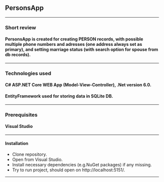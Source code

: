## PersonsApp
---
### Short review
#### PersonsApp is created for creating PERSON records, with possible multiple phone numbers and adresses (one address always set as primary), and setting marriage status (with search option for spouse from db records).  
---
### Technologies used
#### C# ASP.NET Core WEB App (Model-View-Controller), .Net version 6.0.
#### EntityFramework used for storing data in SQLite DB.
---
### Prerequisites
#### Visual Studio
---
#### Installation
* Clone repository.
* Open from Visual Studio.
* Install necessary dependencies (e.g.NuGet packages) if any missing.
* Try to run project, should open on http://localhost:5151/.
---